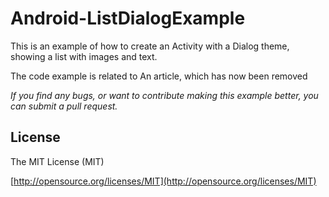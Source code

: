 # Android-ListDialogExample

This is an example of how to create an Activity with a Dialog theme, showing a list with images and text.

The code example is related to An article, which has now been removed

*If you find any bugs, or want to contribute making this example better, you can submit a pull request.*

## License

The MIT License (MIT)

[http://opensource.org/licenses/MIT](http://opensource.org/licenses/MIT)
